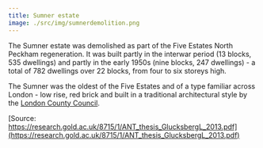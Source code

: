 ```yaml
---
title: Sumner estate
image: ./src/img/sumnerdemolition.png
---
```

The Sumner estate was demolished as part of the Five Estates North Peckham regeneration. It was built partly in the interwar period (13 blocks, 535 dwellings) and partly in the early 1950s (nine blocks, 247 dwellings) - a total of 782 dwellings over 22 blocks, from four to six storeys high.

The Sumner was the oldest of the Five Estates and of a type familiar across London - low rise, red brick and built in a traditional architectural style by the [London County Council](https://en.wikipedia.org/wiki/London_County_Council).

[Source: https://research.gold.ac.uk/8715/1/ANT_thesis_GlucksbergL_2013.pdf](https://research.gold.ac.uk/8715/1/ANT_thesis_GlucksbergL_2013.pdf)

